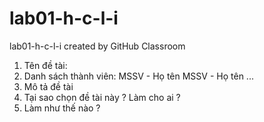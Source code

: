 # lab01-h-c-l-i
lab01-h-c-l-i created by GitHub Classroom

1. Tên đề tài:
2. Danh sách thành viên:
  MSSV - Họ tên
  MSSV - Họ tên
  ...
3. Mô tả đề tài
4. Tại sao chọn đề tài này ? Làm cho ai ?
5. Làm như thế nào ?
